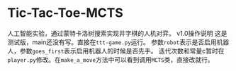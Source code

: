 # Tic-Tac-Toe-MCTS
人工智能实验，通过蒙特卡洛树搜索实现井字棋的人机对弈。
v1.0操作说明
这是测试版，main还没有写。直接在`ttt-game.py`运行。
参数`robot`表示是否启用机器人，参数`goes_first`表示启用机器人的时候是否先手。
迭代次数和常量c暂时在`player.py`修改。在`make_a_move`方法中可以看到调用`MCTS`类，直接改就行。
